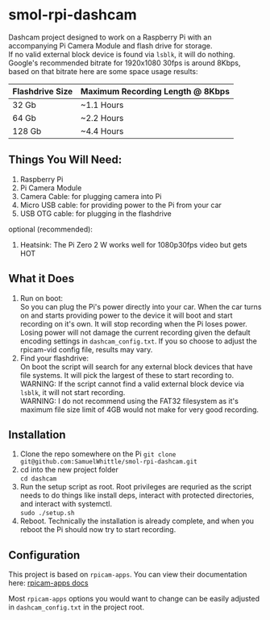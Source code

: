 # smol-rpi-dashcam
Dashcam project designed to work on a Raspberry Pi with an accompanying Pi Camera Module and flash drive for storage.  
If no valid external block device is found via `lsblk`, it will do nothing.  
Google's recommended bitrate for 1920x1080 30fps is around 8Kbps, based on that bitrate here are some space usage results:  

| Flashdrive Size | Maximum Recording Length @ 8Kbps |
| --- | --- |
| 32 Gb | ~1.1 Hours |
| 64 Gb | ~2.2 Hours |
| 128 Gb | ~4.4 Hours |

## Things You Will Need:
1. Raspberry Pi
2. Pi Camera Module
3. Camera Cable: for plugging camera into Pi
4. Micro USB cable: for providing power to the Pi from your car
5. USB OTG cable: for plugging in the flashdrive

optional (recommended):
1. Heatsink: The Pi Zero 2 W works well for 1080p30fps video but gets HOT

## What it Does
1. Run on boot:  
So you can plug the Pi's power directly into your car. When the car turns on and starts providing power to the device it will boot and start recording on it's own. It will stop recording when the Pi loses power. Losing power will not damage the current recording given the default encoding settings in `dashcam_config.txt`. If you so choose to adjust the rpicam-vid config file, results may vary.
3. Find your flashdrive:  
On boot the script will search for any external block devices that have file systems. It will pick the largest of these to start recording to.
WARNING: If the script cannot find a valid external block device via `lsblk`, it will not start recording.  
WARNING: I do not recommend using the FAT32 filesystem as it's maximum file size limit of 4GB would not make for very good recording.

## Installation
1. Clone the repo somewhere on the Pi
`git clone git@github.com:SamuelWhittle/smol-rpi-dashcam.git`
2. cd into the new project folder  
`cd dashcam`
3. Run the setup script as root. Root privileges are requried as the script needs to do things like install deps, interact with protected directories, and interact with systemctl.  
`sudo ./setup.sh`
4. Reboot. Technically the installation is already complete, and when you reboot the Pi should now try to start recording.

## Configuration
This project is based on `rpicam-apps`. You can view their documentation here: [rpicam-apps docs](https://www.raspberrypi.com/documentation/computers/camera_software.html)

Most `rpicam-apps` options you would want to change can be easily adjusted in `dashcam_config.txt` in the project root.

